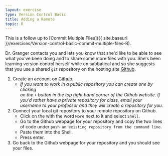 ```yaml
---
layout: exercise
type: Version Control Basic
title: Adding a Remote
topic: R
---
```


This is a follow up to
[Commit Multiple Files]({{ site.baseurl }}/exercises/Version-control-basic-commit-multiple-files-R).

Dr. Granger contacts you and lets you know that she'd like to be able to see
what you've been doing and to share some more files with you. She's been
learning version control herself while on sabbatical and so she suggests that
you use a shared `git` repository on the hosting site [Github](https://github.com).

1. Create an account on [Github](https://github.com). 
    * *If you want to work in a public repository you can create one by clicking   
      on the `+` button in the top right hand corner of the Github website. If
      you'd rather have a private repository for class, email your username to
      your professor and they will create a repository for you.*
2. Connect your local git repository to your remote repository on Github.
    * Click on the <i class="fa fa-gear"></i> with the word `More` next to it and select `Shell`.
    * Go to the Github webpage for your repository and copy the two lines of
      code under `push an existing repository from the command line`.
    * Paste them into the Shell.
    * Press enter.
3. Go back to the Github webpage for your repository and you should see your
   files.
